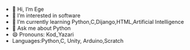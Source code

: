 - 👋 Hi, I’m Ege
- 👀 I’m interested in software
- 🌱 I’m currently learning Python,C,Dijango,HTML,Artificial Intelligence
- 💬 Ask me about Python
- 😄 Pronouns: Kod_Yazari
- Languages:Python,C, Unity, Arduino,Scratch


<!---
Star-Nova/Star-Nova is a ✨ special ✨ repository because its `README.md` (this file) appears on your GitHub profile.
You can click the Preview link to take a look at your changes.
--->
